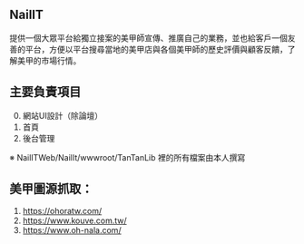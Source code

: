 ## NailIT
提供一個大眾平台給獨立接案的美甲師宣傳、推廣自己的業務，並也給客戶一個友善的平台，方便以平台搜尋當地的美甲店與各個美甲師的歷史評價與顧客反饋，了解美甲的市場行情。
## 主要負責項目
0. 網站UI設計（除論壇）
1. 首頁
2. 後台管理

※ NailITWeb/NailIt/wwwroot/TanTanLib 裡的所有檔案由本人撰寫

## 美甲圖源抓取：
1. https://ohoratw.com/
2. https://www.kouve.com.tw/
3. https://www.oh-nala.com/
